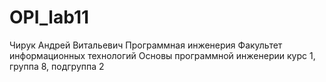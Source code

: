 # OPI_lab11
Чирук
Андрей
Витальевич
Программная инженерия
Факультет информационных технологий
Основы программной инженерии 
курс 1, группа 8, подгруппа 2
